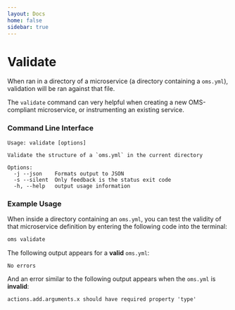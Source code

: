 ```yaml
---
layout: Docs
home: false
sidebar: true
---
```


# Validate

When ran in a directory of a microservice (a directory containing a `oms.yml`), validation will be ran against that file.

The `validate` command can very helpful when creating a new OMS-compliant microservice, or instrumenting an existing service.

### Command Line Interface

```
Usage: validate [options]

Validate the structure of a `oms.yml` in the current directory

Options:
  -j --json    Formats output to JSON
  -s --silent  Only feedback is the status exit code
  -h, --help   output usage information
```

### Example Usage

When inside a directory containing an `oms.yml`, you can test the validity of that microservice definition by entering the following code into the terminal:

``` sh
oms validate
```

The following output appears for a **valid** `oms.yml`:

```
No errors
```

And an error similar to the following output appears when the `oms.yml` is **invalid**:

```
actions.add.arguments.x should have required property 'type'
```

